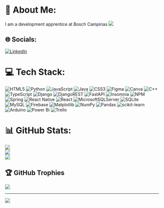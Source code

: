 # 💫 About Me:
I am a development apprentice at Bosch Campinas
![](https://www.google.com/url?sa=i&url=https%3A%2F%2Fwww.wattpad.com%2F1327403191-%25F0%259D%2590%2587%25F0%259D%2590%2580%25F0%259D%2590%258B%25F0%259D%2590%2584-%25E1%25B6%25A0%25E2%2581%25B1%25CB%25A1%25CA%25B0%25E1%25B5%2583-%25E1%25B5%2588%25E1%25B5%2589-%25E1%25B5%2588%25E1%25B5%2589%25CA%25B3%25E1%25B5%2589%25E1%25B5%258F-%25CA%25B0%25E1%25B5%2583%25CB%25A1%25E1%25B5%2589-%25F0%259D%259F%258E%25F0%259D%259F%258E%25F0%259D%259F%2591&psig=AOvVaw2Js0neneTMJWS-gUD210bv&ust=1703260005885000&source=images&cd=vfe&opi=89978449&ved=0CA8QjRxqFwoTCOi93Y_woIMDFQAAAAAdAAAAABAD)


## 🌐 Socials:
[![LinkedIn](https://img.shields.io/badge/LinkedIn-%230077B5.svg?logo=linkedin&logoColor=white)](https://www.linkedin.com/in/ana-m%C3%A1ria-sut%C3%A9ro-6a003625b/) 

# 💻 Tech Stack:
![HTML5](https://img.shields.io/badge/html5-%23E34F26.svg?style=for-the-badge&logo=html5&logoColor=white) ![Python](https://img.shields.io/badge/python-3670A0?style=for-the-badge&logo=python&logoColor=ffdd54) ![JavaScript](https://img.shields.io/badge/javascript-%23323330.svg?style=for-the-badge&logo=javascript&logoColor=%23F7DF1E) ![Java](https://img.shields.io/badge/java-%23ED8B00.svg?style=for-the-badge&logo=openjdk&logoColor=white) ![CSS3](https://img.shields.io/badge/css3-%231572B6.svg?style=for-the-badge&logo=css3&logoColor=white) ![Figma](https://img.shields.io/badge/figma-%23F24E1E.svg?style=for-the-badge&logo=figma&logoColor=white) ![Canva](https://img.shields.io/badge/Canva-%2300C4CC.svg?style=for-the-badge&logo=Canva&logoColor=white) ![C++](https://img.shields.io/badge/c++-%2300599C.svg?style=for-the-badge&logo=c%2B%2B&logoColor=white) ![TypeScript](https://img.shields.io/badge/typescript-%23007ACC.svg?style=for-the-badge&logo=typescript&logoColor=white) ![Django](https://img.shields.io/badge/django-%23092E20.svg?style=for-the-badge&logo=django&logoColor=white) ![DjangoREST](https://img.shields.io/badge/DJANGO-REST-ff1709?style=for-the-badge&logo=django&logoColor=white&color=ff1709&labelColor=gray) ![FastAPI](https://img.shields.io/badge/FastAPI-005571?style=for-the-badge&logo=fastapi) ![Insomnia](https://img.shields.io/badge/Insomnia-black?style=for-the-badge&logo=insomnia&logoColor=5849BE) ![NPM](https://img.shields.io/badge/NPM-%23CB3837.svg?style=for-the-badge&logo=npm&logoColor=white) ![Spring](https://img.shields.io/badge/spring-%236DB33F.svg?style=for-the-badge&logo=spring&logoColor=white) ![React Native](https://img.shields.io/badge/react_native-%2320232a.svg?style=for-the-badge&logo=react&logoColor=%2361DAFB) ![React](https://img.shields.io/badge/react-%2320232a.svg?style=for-the-badge&logo=react&logoColor=%2361DAFB) ![MicrosoftSQLServer](https://img.shields.io/badge/Microsoft%20SQL%20Server-CC2927?style=for-the-badge&logo=microsoft%20sql%20server&logoColor=white) ![SQLite](https://img.shields.io/badge/sqlite-%2307405e.svg?style=for-the-badge&logo=sqlite&logoColor=white) ![MySQL](https://img.shields.io/badge/mysql-%2300000f.svg?style=for-the-badge&logo=mysql&logoColor=white) ![Firebase](https://img.shields.io/badge/Firebase-039BE5?style=for-the-badge&logo=Firebase&logoColor=white) ![Matplotlib](https://img.shields.io/badge/Matplotlib-%23ffffff.svg?style=for-the-badge&logo=Matplotlib&logoColor=black) ![NumPy](https://img.shields.io/badge/numpy-%23013243.svg?style=for-the-badge&logo=numpy&logoColor=white) ![Pandas](https://img.shields.io/badge/pandas-%23150458.svg?style=for-the-badge&logo=pandas&logoColor=white) ![scikit-learn](https://img.shields.io/badge/scikit--learn-%23F7931E.svg?style=for-the-badge&logo=scikit-learn&logoColor=white) ![Arduino](https://img.shields.io/badge/-Arduino-00979D?style=for-the-badge&logo=Arduino&logoColor=white) ![Power Bi](https://img.shields.io/badge/power_bi-F2C811?style=for-the-badge&logo=powerbi&logoColor=black) ![Trello](https://img.shields.io/badge/Trello-%23026AA7.svg?style=for-the-badge&logo=Trello&logoColor=white)
# 📊 GitHub Stats:
![](https://github-readme-stats.vercel.app/api?username=Anasutero&theme=dark&hide_border=false&include_all_commits=false&count_private=false)<br/>
![](https://github-readme-streak-stats.herokuapp.com/?user=Anasutero&theme=dark&hide_border=false)<br/>
![](https://github-readme-stats.vercel.app/api/top-langs/?username=Anasutero&theme=dark&hide_border=false&include_all_commits=false&count_private=false&layout=compact)

## 🏆 GitHub Trophies
![](https://github-profile-trophy.vercel.app/?username=Anasutero&theme=radical&no-frame=false&no-bg=true&margin-w=4)

---
[![](https://visitcount.itsvg.in/api?id=Anasutero&icon=0&color=0)](https://visitcount.itsvg.in)

<!-- Proudly created with GPRM ( https://gprm.itsvg.in ) -->
